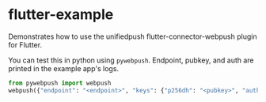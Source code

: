 # flutter-example

Demonstrates how to use the unifiedpush flutter-connector-webpush plugin for Flutter.

You can test this in python using `pywebpush`. Endpoint, pubkey, and auth are printed in the example app's logs.
```python
from pywebpush import webpush
webpush({"endpoint": "<endpoint>", "keys": {"p256dh": "<pubkey>", "auth":"<authKey>"}}, "title=title&message=me")
```


